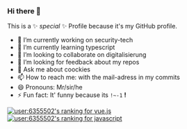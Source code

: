 ### Hi there 👋

This is a ✨ _special_ ✨ Profile because it's my GitHub profile.


- 🔭 I’m currently working on security-tech
- 🌱 I’m currently learning typescript
- 👯 I’m looking to collaborate on digitalisierung
- 🤔 I’m looking for feedback about my repos 
- 💬 Ask me about coockies
- 📫 How to reach me: with the mail-adress in my commits
- 😄 Pronouns: Mr/sir/he
- ⚡ Fun fact: It' funny because its `!~-1` **!**

[![user:6355502's ranking for vue.js](https://stackoverflow-readme-profile.johannchopin.fr/tags-league-ranking/vue.js/6355502?theme=cobalt)](https://stackoverflow-readme-profile.vercel.app/tags-league/vue.js/users/6355502)
[![user:6355502's ranking for javascript](https://stackoverflow-readme-profile.johannchopin.fr/tags-league-ranking/javascript/6355502?theme=cobalt)](https://stackoverflow-readme-profile.vercel.app/tags-league/javascript/users/6355502)
